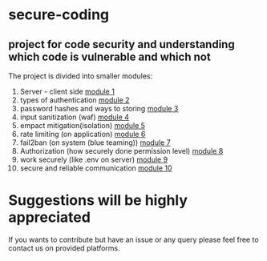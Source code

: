 # secure-coding
## project for code security and understanding which code is vulnerable and which not

The project is divided into smaller modules:

1) Server - client side [module 1](https://github.com/thepwnexperts/m1)
2) types of authentication [module 2](https://github.com/thepwnexperts/m2)
3) password hashes and ways to storing [module 3](https://github.com/thepwnexperts/m3)
4) input sanitization (waf) [module 4](https://github.com/thepwnexperts/m4)
5) empact mitigation(isolation) [module 5](https://github.com/thepwnexperts/m5)
6) rate limiting (on application) [module 6](https://github.com/thepwnexperts/m6)
7) fail2ban (on system (blue teaming)) [module 7](https://github.com/thepwnexperts/m7)
8) Authorization (how securely done permission level) [module 8](https://github.com/thepwnexperts/m8)
9) work securely (like .env on server) [module 9](https://github.com/thepwnexperts/m9)
10) secure and reliable communication [module 10](https://github.com/thepwnexperts/m10)

# Suggestions will be highly appreciated

If you wants to contribute but have an issue or any query please feel free to contact us on provided platforms.




